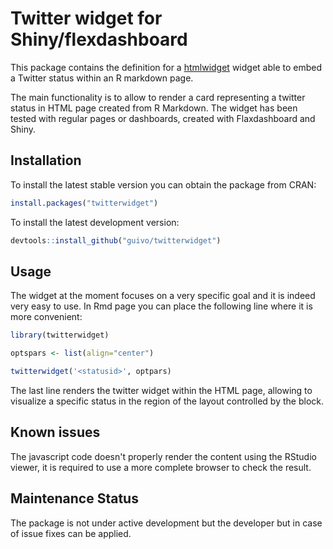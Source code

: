 # Twitter widget for Shiny/flexdashboard

This package contains the definition for a [htmlwidget](https://www.htmlwidgets.org/) widget able to embed a Twitter status within 
an R markdown page.

The main functionality is to allow to render a card representing a twitter status in HTML page created from R Markdown. The
widget has been tested with regular pages or dashboards, created with Flaxdashboard and Shiny.

## Installation

To install the latest stable version you can obtain the package from CRAN:
```r
install.packages("twitterwidget")
```

To install the latest development version:
```r
devtools::install_github("guivo/twitterwidget")
```

## Usage

The widget at the moment focuses on a very specific goal and it is indeed very easy to use. In Rmd page
you can place the following line where it is more convenient:
```r
library(twitterwidget)

optspars <- list(align="center")

twitterwidget('<statusid>', optpars)
```

The last line renders the twitter widget within the HTML page, allowing to visualize a specific status
in the region of the layout controlled by the block.

## Known issues

The javascript code doesn't properly render the content using the RStudio viewer, it is required to use
a more complete browser to check the result.

## Maintenance Status

The package is not under active development but the developer but in case of issue fixes can be
applied.
